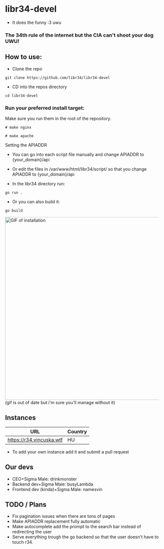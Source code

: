 # libr34-devel
- It does the funny :3 uwu
### The 34th rule of the internet but the CIA can't shoot your dog UWU!
## How to use:
- Clone the repo
```
git clone https://github.com/libr34/libr34-devel
```
- CD into the repos directory
```
cd libr34-devel
```

### Run your preferred install target:
Make sure you run them in the root of the repository.
```
# make nginx
```
```
# make apache
```
Setting the APIADDR 
- You can go into each script file manually and change APIADDR to {your_domain}/api
- Or edit the files in /var/www/html/libr34/script/ so that you change APIADDR to {your_domain}/api

- In the libr34 directory run:
```
go run .
```
- Or you can also build it:
```
go build
```
<img alt="GIF of installation" src="https://benike.monster/demo.gif" width="600"/>
(gif is out of date but i'm sure you'll manage without it)

## Instances
| URL                        | Country |
|----------------------------|---------|
| https://r34.vincuska.wtf   | HU      |

- To add your own instance add it and submit a pull request

## Our devs
- CEO+Sigma Male: drinkmonster
- Backend dev+Sigma Male: busyLambda
- Frontend dev (kinda)+Sigma Male: namesvin
## TODO / Plans
- Fix pagination issues when there are tons of pages
- Make APIADDR replacement fully automatic
- Make autocomplete add the prompt to the search bar instead of redirecting the user
- Serve everything trough the go backend so that the user doesn't have to touch r34.
